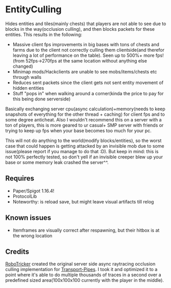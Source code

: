 # EntityCulling

Hides entities and tiles(mainly chests) that players are not able to see due to blocks in the way(occlusion culling), and then blocks packets for these entities. This results in the following:

- Massive client fps improvements in big bases with tons of chests and farms due to the client not correctly culling them clientside(and therefor leaving a lot of performance on the table). Seen up to 500%+ more fps! (from 52fps->270fps at the same location without anything else changed)
- Minimap mods/Hackclients are unable to see mobs/items/chests etc through walls
- Reduces sent packets since the client gets not sent entity movement of hidden entities
- Stuff "pops in" when walking around a corner(kinda the price to pay for this being done serverside)

Basically exchanging server cpu(async calculation)+memory(needs to keep snapshots of everything for the other thread + caching) for client fps and to some degree anticheat. Also I wouldn't recommend this on a server with a ton of players, this is more geared to ur casual+ SMP server with friends or trying to keep up fps when your base becomes too much for your pc.

This will not do anything to the world(modify blocks/entities), so the worst case that could happen is getting attacked by an invisible mob due to some issue(please report if you manage to do that :D). But keep in mind: this is not 100% perfectly tested, so don't yell if an invisible creeper blew up your base or some memory leak crashed the server^^.

## Requires

- Paper/Spigot 1.16.4!
- ProtocolLib
- Noteworthy: is reload save, but might leave visual artifacts till relog

## Known issues

-  Itemframes are visually correct after respawning, but their hitbox is at the wrong location

## Credits

[RoboTricker](https://github.com/robotricker/) created the original server side async raytracing occlusion culling implementation for [Transport-Pipes](https://github.com/RoboTricker/Transport-Pipes). I took it and optimized it to a point where it's able to do multiple thousands of traces in a second over a predefined sized area(100x100x100 currently with the player in the middle).